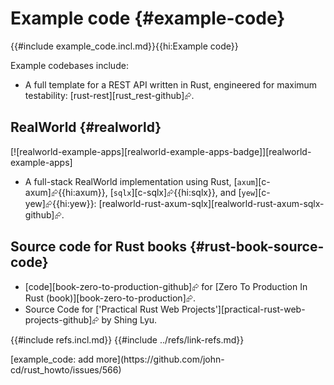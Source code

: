 # Example code {#example-code}

{{#include example_code.incl.md}}{{hi:Example code}}

Example codebases include:

- A full template for a REST API written in Rust, engineered for maximum testability: [rust-rest][rust_rest-github]⮳.

## RealWorld {#realworld}

[![realworld-example-apps][realworld-example-apps-badge]][realworld-example-apps]

- A full-stack RealWorld implementation using Rust, [`axum`][c-axum]⮳{{hi:axum}}, [`sqlx`][c-sqlx]⮳{{hi:sqlx}}, and [`yew`][c-yew]⮳{{hi:yew}}: [realworld-rust-axum-sqlx][realworld-rust-axum-sqlx-github]⮳.

## Source code for Rust books {#rust-book-source-code}

- [code][book-zero-to-production-github]⮳ for [Zero To Production In Rust (book)][book-zero-to-production]⮳.
- Source Code for ['Practical Rust Web Projects'][practical-rust-web-projects-github]⮳ by Shing Lyu.

{{#include refs.incl.md}}
{{#include ../refs/link-refs.md}}

<div class="hidden">
[example_code: add more](https://github.com/john-cd/rust_howto/issues/566)
</div>
